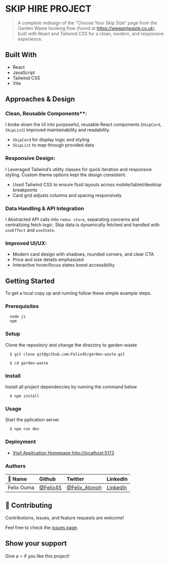# SKIP HIRE PROJECT

> A complete redesign of the “Choose Your Skip Size” page from the Garden Waste booking flow (found at https://wewantwaste.co.uk), built with React and Tailwind CSS for a clean, modern, and responsive experience.



## Built With

- React
- JavaScript
- Tailwind CSS
- Vite

## Approaches & Design

### Clean, Reusable Components**:
I broke down the UI into purposeful, reusable React components (`SkipCard`, `SkipList`) improved maintainability and readability.

- `SkipCard` for display logic and styling  
- `SkipList` to map through provided data

### **Responsive Design**:  
I Leveraged Tailwind’s utility classes for quick iteration and responsive styling. Custom theme options kept the design consistent.

- Used Tailwind CSS to ensure fluid layouts across mobile/tablet/desktop breakpoints  
- Card grid adjusts columns and spacing responsively

### **Data Handling & API Integration**
I Abstracted API calls into `redux store`, separating concerns and centralizing fetch logic. Skip data is dynamically fetched and handled with `useEffect` and `useState`.

### **Improved UI/UX**:  
- Modern card design with shadows, rounded corners, and clear CTA  
- Price and size details emphasized  
- Interactive hover/focus states boost accessibility



## Getting Started

To get a local copy up and running follow these simple example steps.

### Prerequisites
```
  node js
  npm

```
### Setup
Clone the repository and change the directory to garden-waste

``` 
  $ git clone git@github.com:Felix45/garden-waste.git

  $ cd garden-waste

```

### Install
Install all project dependencies by running the command below
 
``` 
  $ npm install
```
### Usage
Start the pplication server
``` 
  $ npm run dev
```

### Deployment
- [Visit Application Homepage http://localhost:5173](http://localhost:5173)



### Authors

| 👤 Name | Github | Twitter | LinkedIn |
|:------|:--------|:---------|:----------|
|Felix Ouma|[@Felix45](https://github.com/Felix45)|[@Felix_Atonoh](https://twitter.com/Felix_Atonoh)|[LinkedIn](https://www.linkedin.com/in/felix-ouma/)|



## 🤝 Contributing

Contributions, issues, and feature requests are welcome!

Feel free to check the [issues page](https://github.com/Felix45/garden-waste/issues).

## Show your support

Give a ⭐️ if you like this project!
